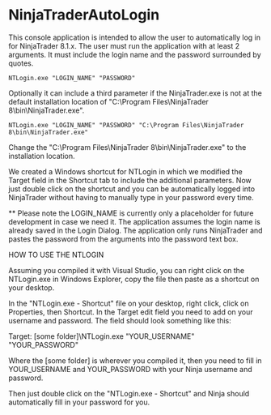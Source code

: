 # NinjaTraderAutoLogin

This console application is intended to allow the user to automatically log in for NinjaTrader 8.1.x. The user must run the application with at least 2 arguments. It must include the login name and the password surrounded by quotes.

    NTLogin.exe "LOGIN_NAME" "PASSWORD"

Optionally it can include a third parameter if the NinjaTrader.exe is not at the default installation location of "C:\Program Files\NinjaTrader 8\bin\NinjaTrader.exe".

    NTLogin.exe "LOGIN_NAME" "PASSWORD" "C:\Program Files\NinjaTrader 8\bin\NinjaTrader.exe"

Change the "C:\Program Files\NinjaTrader 8\bin\NinjaTrader.exe" to the installation location.

We created a Windows shortcut for NTLogin in which we modified the Target field in the Shortcut tab to include the additional parameters. Now just double click on the shortcut and you can be automatically logged into NinjaTrader without having to manually type in your password every time.

** Please note the LOGIN_NAME is currently only a placeholder for future development in case we need it. The application assumes the login name is already saved in the Login Dialog. The application only runs NinjaTrader and pastes the password from the arguments into the password text box.


HOW TO USE THE NTLOGIN

Assuming you compiled it with Visual Studio, you can right click on the NTLogin.exe in Windows Explorer, copy the file then paste as a shortcut on your desktop.

In the "NTLogin.exe - Shortcut" file on your desktop, right click, click on Properties, then Shortcut. In the Target edit field you need to add on your username and password. The field should look something like this:

Target: [some folder]\NTLogin.exe "YOUR_USERNAME" "YOUR_PASSWORD"

Where the [some folder] is wherever you compiled it, then you need to fill in YOUR_USERNAME and YOUR_PASSWORD with your Ninja username and password.

Then just double click on the "NTLogin.exe - Shortcut" and Ninja should automatically fill in your password for you. 
